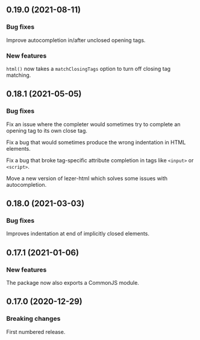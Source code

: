 ## 0.19.0 (2021-08-11)

### Bug fixes

Improve autocompletion in/after unclosed opening tags.

### New features

`html()` now takes a `matchClosingTags` option to turn off closing tag matching.

## 0.18.1 (2021-05-05)

### Bug fixes

Fix an issue where the completer would sometimes try to complete an opening tag to its own close tag.

Fix a bug that would sometimes produce the wrong indentation in HTML elements.

Fix a bug that broke tag-specific attribute completion in tags like `<input>` or `<script>`.

Move a new version of lezer-html which solves some issues with autocompletion.

## 0.18.0 (2021-03-03)

### Bug fixes

Improves indentation at end of implicitly closed elements.

## 0.17.1 (2021-01-06)

### New features

The package now also exports a CommonJS module.

## 0.17.0 (2020-12-29)

### Breaking changes

First numbered release.

